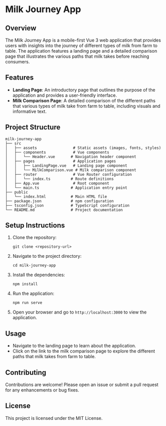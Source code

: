 # Milk Journey App

## Overview
The Milk Journey App is a mobile-first Vue 3 web application that provides users with insights into the journey of different types of milk from farm to table. The application features a landing page and a detailed comparison page that illustrates the various paths that milk takes before reaching consumers.

## Features
- **Landing Page**: An introductory page that outlines the purpose of the application and provides a user-friendly interface.
- **Milk Comparison Page**: A detailed comparison of the different paths that various types of milk take from farm to table, including visuals and informative text.

## Project Structure
```
milk-journey-app
├── src
│   ├── assets                # Static assets (images, fonts, styles)
│   ├── components            # Vue components
│   │   └── Header.vue       # Navigation header component
│   ├── pages                 # Application pages
│   │   ├── LandingPage.vue   # Landing page component
│   │   └── MilkComparison.vue # Milk comparison component
│   ├── router                # Vue Router configuration
│   │   └── index.ts         # Route definitions
│   ├── App.vue               # Root component
│   └── main.ts              # Application entry point
├── public
│   └── index.html           # Main HTML file
├── package.json             # npm configuration
├── tsconfig.json            # TypeScript configuration
└── README.md                # Project documentation
```

## Setup Instructions
1. Clone the repository:
   ```
   git clone <repository-url>
   ```
2. Navigate to the project directory:
   ```
   cd milk-journey-app
   ```
3. Install the dependencies:
   ```
   npm install
   ```
4. Run the application:
   ```
   npm run serve
   ```
5. Open your browser and go to `http://localhost:3000` to view the application.

## Usage
- Navigate to the landing page to learn about the application.
- Click on the link to the milk comparison page to explore the different paths that milk takes from farm to table.

## Contributing
Contributions are welcome! Please open an issue or submit a pull request for any enhancements or bug fixes.

## License
This project is licensed under the MIT License.